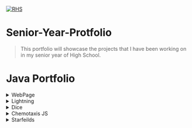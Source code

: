 
<a href="http://public.district196.org/rhs/"><img src="http://public.district196.org/rhs/imagesmain/crest150_trans.png" title="Rosemount High School" alt="RHS"></a>





# Senior-Year-Protfolio

> This portfolio will showcase the projects that I have been working on in my senior year of High School.


# Java Portfolio


<details>
<summary>WebPage</summary> 
<br>(https://kantab.github.io/testWeb/)
This project was desgined to give an introduction to HTML and JS. This was the first web page I made. 
The hardest part was understanding a new launage.
 </br>
</details>
<details>
<summary>Lightning</summary>
<br>(https://kantab.github.io/lightning2/)
This project was desgined to practice using Math.random. The hardest part for the project was figuring out the layout of where the lighting starts and ends.
 </br>
</details>
<details>
<summary>Dice</summary>
<br>(https://kantab.github.io/dice3/)
The project goal was to display dice on the screen and out put their sum. This was my favorite project beacuse I was able to put my own creative spin on it. I displayed the dice as a game where you would win if your sum of 3 dice was 3, or if all 3 numbers were the same.
 </br>
</details>
<details>
<summary>Chemotaxis JS</summary>
<br>( https://kantab.github.io/chemotaxis4/)
The project was desgined to learn a bit more with arrylist. The hardest part of this project was once I was complete I converted the code into JavaScript. This was the first time I had worked with JavaScript. 
 </br>
</details>
<details>
<summary>Starfeilds</summary>
<br>
 ```Java
 Particle [] p = new Particle[100];
Particle [] p2 = new Particle[100];
Particle [] p3 = new Particle[100];
void setup(){
size(800,600);
for(int i =0; i<p.length; i++){
 p[i]= new NormalParticle();
 p2[i]= new oddBallParticle();
 p3[i]= new jumpoParticle();
}
for(int j =0; j<p2.length; j++){
//p2[j]= new oddBallParticle();
}
  
}
void draw(){
  
  
  noStroke();
  fill( 2, 0, 0, 5);
  rect(0, 0, width, height,50);
  for(int i=0; i<p.length; i++){
    p[i].move();
    p[i].show();
    p2[i].move();
    p2[i].show();
    p3[i].move();
    p3[i].show();
  }
}

interface Particle{
  void show();
  void move();
  
}
////////////////////////////////////////////////////////
class NormalParticle implements Particle {
  double x, y, speed, angle;

  public NormalParticle() {
    x=width/2-100;
    y=height/2-100;
    speed=5;
    angle=0.25;
  }
  void move() {
    /* if(angle>0.025){
     angle-=0.05;
     }
     else {
     angle+=0.05;
     }
     */
    if (angle>0) {
      angle+=0.05;
    }
    x+=Math.cos(angle)*speed;
    y+=Math.sin(angle)*speed;
    angle+=0.025;
  }
  void show() {
    fill(0, 255, 200);
    //fill((int)((Math.random()*200)+150), (int)((Math.random()*200)+150), (int)((Math.random()*200)+150));
    ellipse((int)x, (int)y, 20, 20);
  }
}
//////////////////////////////////////////////////////////
class jumpoParticle implements Particle {
  double x, y, speed, angle;

  public jumpoParticle() {
    x=width/2+100;
    y=height/2-100;
    speed=5;
    angle=0.25;
  }
  void move() {
    x+=Math.cos(angle)*speed;
    y+=Math.sin(angle)*speed;
    angle+=0.025;
    
  }
  void show() {
    fill((int)((Math.random()*200)+150), (int)((Math.random()*200)+150), (int)((Math.random()*200)+150));
    ellipse((int)x, (int)y, 80, 30);
    
    ellipse((int)x, (int)y-10, 40, 40);
  }
}
/////////////////////////////////////////////
class oddBallParticle implements Particle {
  double x, y, speed, angle;

  public oddBallParticle() {
    x=width/2;
    y=height/2;
    speed=Math.random()*5;
    angle=Math.random()*Math.PI*8;
  }
  void move() {
    x+=Math.cos(angle)*speed;
    y+=Math.sin(angle)*speed;
    angle+=0.025;
    if (x>500) {
      x=100;
      speed*=-1;
    }
    if (y>500) {
      y=300;
      
      speed*=-1;
    }
  }
  void show() {
    fill((int)((Math.random()*200)+150), (int)((Math.random()*200)+150), (int)((Math.random()*200)+150));
    ellipse((int)x, (int)y, 20, 20);
  }
}
//////////////////////////////////////////////////
 
 ```
This project was by far the hardest for me to understand. I had a hard time understaning how th objects were to be displayed on the screen and the angle in which they moved. I had to partner up with other class mates so they could show me how it worked.
 </br>
</details>

***

 This is my most worthy peice of code so far. This code is from my JS chemotaxis. I like this code because it was not only a little tricky to figure out how to cycle through the images but I then had to take this code and change it from Java to JavaScript, a launage I was learning at the time. What was tricky about cycling through was the fact when I had a mousePressed method, when I would increase the counter that would in turn change the pictures it would add more then once when the mouse was clicked/ pressed. How i solved this is i created a boolean that would flip if the mouse was pressed and when it wasnt it would be fliped back. This then made it able to only increase by one when the mouse was pressed. 
```Java
 if (!mousePressed) {
    this.ss = true;
  }
  if(mousePressed){
    this.ss=false;
  }
  
    
    if(this.clic==0){
    image(this.img1, this.x, this.y);
    }
    if(this.clic==1){
    image(this.img2, this.x, this.y);
    
    }
    if(this.clic==2){
    image(this.img4, this.x, this.y);
    
    }
    if(this.clic>2){
    this.clic=0;
    
    }
    

```
# C++ Portfolio

<details>
<summary>Payroll</summary> 
<br>(https://kantab.github.io/testWeb/)
This project was one that I worked on in my introduction to C++ class I took at Inver Hills Community College. This project was desgined to teach us how to use things such as setprecision, switchs, try/ catch statements, interfaces, user inputs, and a lot of the key foundations to help learn and understand C++. We made a few difernt variations of this project and this is the final one.
 </br>
</details>


